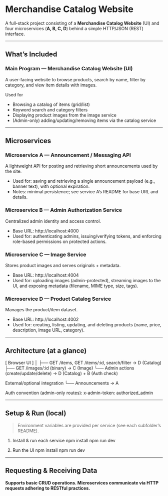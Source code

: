 # Merchandise Catalog Website

A full-stack project consisting of a **Merchandise Catalog Website** (UI) and four microservices (**A, B, C, D**) behind a simple HTTP/JSON (REST) interface.

---

## What’s Included

### Main Program — Merchandise Catalog Website (UI)
A user-facing website to browse products, search by name, filter by category, and view item details with images.

Used for
- Browsing a catalog of items (grid/list)
- Keyword search and category filters
- Displaying product images from the image service
- (Admin-only) adding/updating/removing items via the catalog service

---

## Microservices

### Microservice A — Announcement / Messaging API
A lightweight API for posting and retrieving short announcements used by the site.
- Used for: saving and retrieving a single announcement payload (e.g., banner text), with optional expiration.
- Notes: minimal persistence; see service A’s README for base URL and details.

### Microservice B — Admin Authorization Service
Centralized admin identity and access control.
- Base URL: http://localhost:4000
- Used for: authenticating admins, issuing/verifying tokens, and enforcing role-based permissions on protected actions.

### Microservice C — Image Service
Stores product images and serves originals + metadata.
- Base URL: http://localhost:4004
- Used for: uploading images (admin-protected), streaming images to the UI, and exposing metadata (filename, MIME type, size, tags).

### Microservice D — Product Catalog Service
Manages the product/item dataset.
- Base URL: http://localhost:4002
- Used for: creating, listing, updating, and deleting products (name, price, description, image URL, category).

---

## Architecture (at a glance)

[ Browser UI ]
     │
     ├── GET /items, GET /items/:id, search/filter  → D (Catalog)
     ├── GET /images/:id (binary)                   → C (Image)
     └── Admin actions (create/update/delete)       → D (Catalog) + B (Auth check)

External/optional integration
     └── Announcements                              → A

Auth convention (admin-only routes):
x-admin-token: authorized_admin

---

## Setup & Run (local)

> Environment variables are provided per service (see each subfolder’s README).

1) Install & run each service
   npm install
   npm run dev     

3) Run the UI
   npm install
   npm run dev


---

## Requesting & Receiving Data
**Supports basic CRUD operations. Microservices communicate via HTTP requests adhering to RESTful practices.**
